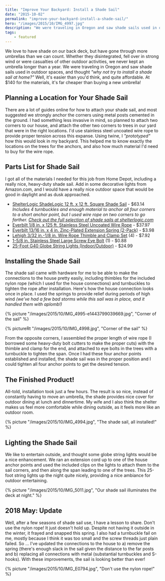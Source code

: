 ```yaml
---
title: "Improve Your Backyard: Install a Shade Sail"
date: "2015-10-02"
permalink: "improve-your-backyard-install-a-shade-sail/"
hero: "/images/2015/10/IMG_4997.jpg"
description: "We were traveling in Oregon and saw shade sails used in outdoor spaces, and thought, 'why not try to install a shade sail at home?'"
tags: 
    - featured
---
```


We love to have shade on our back deck, but have gone through more umbrellas than we can count. Whether they disintegrated, fell over in strong wind or were casualties of other outdoor activities, we never kept an umbrella longer than a year. We were traveling in Oregon and saw shade sails used in outdoor spaces, and thought _"why not try to install a shade sail at home?"_ Well, it's easier than you'd think, and quite affordable. At $140 for the materials, it's far cheaper than buying a new umbrella!

## Planning a Location for Your Shade Sail

There are a lot of guides online for how to attach your shade sail, and most suggested we strongly anchor the corners using metal posts cemented in the ground. I had something less invasive in mind, so planned to attach two corners to our house, and attach the other two corners to trees in our yard that were in the right locations. I'd use stainless steel uncoated wire rope to provide proper tension across this expanse. Using twine, I _"prototyped"_ how this would look in my backyard. This helped me to know exactly the locations on the trees for the anchors, and also how much material I'd need to buy for the wire rope.

## Parts List for Shade Sail

I got all of the materials I needed for this job from Home Depot, including a really nice, heavy-duty shade sail. Add in some decorative lights from Amazon.com, and I would have a really nice outdoor space that would be good in daylight and as dusk approached.

- [ShelterLogic ShadeLogic 12 ft. x 12 ft. Square Shade Sail](http://www.homedepot.com/p/ShelterLogic-ShadeLogic-12-ft-x-12-ft-Square-Sand-Heavy-Weight-Sun-Shade-Sail-25722/206154147) - $63.14
  _Includes 4 turnbuckles and enough material to anchor all four corners to a short anchor point, but I used wire rope on two corners to go farther. [Check out the full selection of shade sails at shelterlogic.com](http://www.shelterlogic.com/CategoryDetail.aspx?CategoryName=SunShadeSails)_
- [Everbilt 1/8 in. x 125 ft. Stainless Steel Uncoated Wire Rope](http://www.homedepot.com/p/Everbilt-1-8-in-x-125-ft-Stainless-Steel-Uncoated-Wire-Rope-810050/204471267) - $37.97
- [Everbilt 13/16 in. x 4 in. Zinc-Plated Extension Spring (2-Pack)](http://www.homedepot.com/p/Everbilt-13-16-in-x-4-in-Zinc-Plated-Extension-Spring-2-Pack-15608/202045475) - $3.98
- [Lehigh 3/32 in.-1/8 in. Wire Rope Thimble and Clamp Set](http://www.homedepot.com/p/Lehigh-3-32-in-1-8-in-Wire-Rope-Thimble-and-Clamp-Set-7300S-24/100152727) (4) - $7.92
- [1-5/8 in. Stainless Steel Large Screw Eye Bolt](http://www.homedepot.com/p/Stanley-National-Hardware-1-5-8-in-Stainless-Steel-Large-Screw-Eye-Bolt-V2016-8-LG-SCREW-EYE-SS/204588907) (1) - $0.88
- [25-Foot G40 Globe String Lights (Indoor/Outdoor)](http://amzn.to/1P99djQ) - $24.99

## Installing the Shade Sail

The shade sail came with hardware for me to be able to make the connections to the house pretty easily, including thimbles for the included nylon rope (which I used for the house connections) and turnbuckles to tighten the rope after installation. Here's how the house connection looks once in place. I used the springs to provide relief during periods of high wind _(we've had a few bad storms while this sail was in place, and it handled them with aplomb!)_

{% picture "/images/2015/10/IMG_4995-e1443799039669.jpg", "Corner of the sail" %}

{% pictureRt "/images/2015/10/IMG_4998.jpg", "Corner of the sail" %}

From the opposite corners, I assembled the proper length of wire rope (I borrowed some heavy-duty bolt cutters to make the proper cuts) with the thimble and clamp for the end, and attached to eye bolts in the trees with a turnbuckle to tighten the span. Once I had these four anchor points established and installed, the shade sail was in the proper position and I could tighten all four anchor points to get the desired tension.

## The Finished Product!

All-told, installation took just a few hours. The result is so nice, instead of constantly having to move an umbrella, the shade provides nice cover for outdoor dining at lunch and dinnertime. My wife and I also think the shelter makes us feel more comfortable while dining outside, as it feels more like an outdoor room.

{% picture "/images/2015/10/IMG_4994.jpg", "The shade sail, all installed!" %}

## Lighting the Shade Sail

We like to entertain outside, and thought some globe string lights would be a nice enhancement. We ran an extension cord up to one of the house anchor points and used the included clips on the lights to attach them to the sail corners, and then along the span leading to one of the trees. This 25-foot string lights up the night quite nicely, providing a nice ambiance for outdoor entertaining.

{% picture "/images/2015/10/IMG_5011.jpg", "Our shade sail illuminates the deck at night." %}

## 2018 May: Update

Well, after a few seasons of shade sail use, I have a lesson to share. Don't use the nylon rope! It just doesn't hold up. Despite not having it outside in the winter, it frayed and snapped this spring. I also had a turnbuckle fail on me, mostly because I think it was too small and the screw threads just plain failed. So ... I've updated the connections to the house to a) remove the spring (there's enough slack in the sail given the distance to the far posts and b) replacing all connections with metal (substantial turnbuckles and S-hooks). With these improvements, the sail is looking better than ever!

{% picture "/images/2015/10/IMG_E0794.jpg", "Don't use the nylon rope!" %}